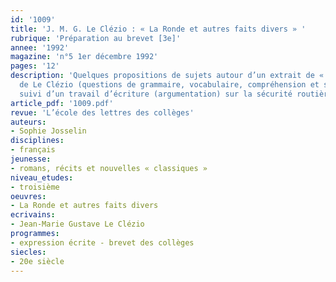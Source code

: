 ```yaml
---
id: '1009'
title: 'J. M. G. Le Clézio : « La Ronde et autres faits divers » '
rubrique: 'Préparation au brevet [3e]'
annee: '1992'
magazine: 'n°5 1er décembre 1992'
pages: '12'
description: 'Quelques propositions de sujets autour d’un extrait de « La Ronde »,
  de Le Clézio (questions de grammaire, vocabulaire, compréhension et sujet d’imagination),
  suivi d’un travail d’écriture (argumentation) sur la sécurité routière…'
article_pdf: '1009.pdf'
revue: 'L’école des lettres des collèges'
auteurs:
- Sophie Josselin
disciplines:
- français
jeunesse:
- romans, récits et nouvelles « classiques »
niveau_etudes:
- troisième
oeuvres:
- La Ronde et autres faits divers
ecrivains:
- Jean-Marie Gustave Le Clézio
programmes:
- expression écrite - brevet des collèges
siecles:
- 20e siècle
---
```

